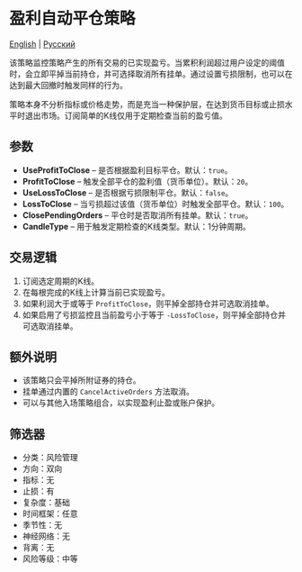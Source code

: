 # 盈利自动平仓策略
[English](README.md) | [Русский](README_ru.md)

该策略监控策略产生的所有交易的已实现盈亏。当累积利润超过用户设定的阈值时，会立即平掉当前持仓，并可选择取消所有挂单。通过设置亏损限制，也可以在达到最大回撤时触发同样的行为。

策略本身不分析指标或价格走势，而是充当一种保护层，在达到货币目标或止损水平时退出市场。订阅简单的K线仅用于定期检查当前的盈亏值。

## 参数

- **UseProfitToClose** – 是否根据盈利目标平仓。默认：`true`。
- **ProfitToClose** – 触发全部平仓的盈利值（货币单位）。默认：`20`。
- **UseLossToClose** – 是否根据亏损限制平仓。默认：`false`。
- **LossToClose** – 当亏损超过该值（货币单位）时触发全部平仓。默认：`100`。
- **ClosePendingOrders** – 平仓时是否取消所有挂单。默认：`true`。
- **CandleType** – 用于触发定期检查的K线类型。默认：1分钟周期。

## 交易逻辑

1. 订阅选定周期的K线。
2. 在每根完成的K线上计算当前已实现盈亏。
3. 如果利润大于或等于 `ProfitToClose`，则平掉全部持仓并可选取消挂单。
4. 如果启用了亏损监控且当前盈亏小于等于 `-LossToClose`，则平掉全部持仓并可选取消挂单。

## 额外说明

- 该策略只会平掉所附证券的持仓。
- 挂单通过内置的 `CancelActiveOrders` 方法取消。
- 可以与其他入场策略组合，以实现盈利止盈或账户保护。

## 筛选器

- 分类：风险管理
- 方向：双向
- 指标：无
- 止损：有
- 复杂度：基础
- 时间框架：任意
- 季节性：无
- 神经网络：无
- 背离：无
- 风险等级：中等
